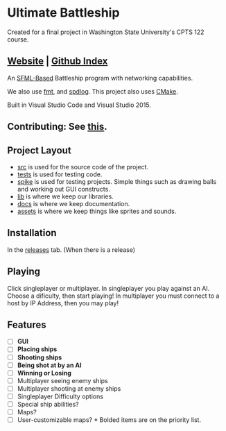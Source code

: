 # Ultimate Battleship

Created for a final project in Washington State University's CPTS 122 course.

## [Website](www.KaceCottam.github.io/UltimateBattleship) | [Github Index](docs/index.md)
 
An [SFML-Based](https://www.sfml-dev.org/index.php) Battleship program with networking capabilities.

We also use [fmt](https://github.com/fmtlib/fmt), and [spdlog](https://github.com/gabime/spdlog).
This project also uses [CMake](https://cmake.org/).

Built in Visual Studio Code and Visual Studio 2015.

## Contributing: See [this](docs/contrib.md).

## Project Layout

- [src](src/) is used for the source code of the project.
- [tests](tests/) is used for testing code.
- [spike](spike/) is used for testing projects. Simple things such as drawing balls and working out GUI constructs.
- [lib](lib/) is where we keep our libraries.
- [docs](docs/) is where we keep documentation.
- [assets](assets/) is where we keep things like sprites and sounds.

## Installation

In the [releases](projects) tab. (When there is a release)

## Playing

Click singleplayer or multiplayer. In singleplayer you play against an AI. Choose a dificulty, then start playing!
In multiplayer you must connect to a host by IP Address, then you may play!

## Features

- [ ] **GUI**
- [ ] **Placing ships**
- [ ] **Shooting ships**
- [ ] **Being shot at by an AI**
- [ ] **Winning or Losing**
- [ ] Multiplayer seeing enemy ships
- [ ] Multiplayer shooting at enemy ships
- [ ] Singleplayer Difficulty options
- [ ] Special ship abilities?
- [ ] Maps?
- [ ] User-customizable maps?
\* Bolded items are on the priority list.
